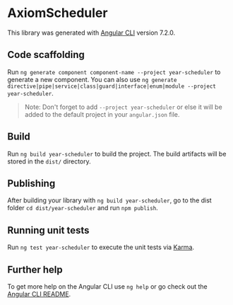 # AxiomScheduler

This library was generated with [Angular CLI](https://github.com/angular/angular-cli) version 7.2.0.

## Code scaffolding

Run `ng generate component component-name --project year-scheduler` to generate a new component. You can also use `ng generate directive|pipe|service|class|guard|interface|enum|module --project year-scheduler`.
> Note: Don't forget to add `--project year-scheduler` or else it will be added to the default project in your `angular.json` file. 

## Build

Run `ng build year-scheduler` to build the project. The build artifacts will be stored in the `dist/` directory.

## Publishing

After building your library with `ng build year-scheduler`, go to the dist folder `cd dist/year-scheduler` and run `npm publish`.

## Running unit tests

Run `ng test year-scheduler` to execute the unit tests via [Karma](https://karma-runner.github.io).

## Further help

To get more help on the Angular CLI use `ng help` or go check out the [Angular CLI README](https://github.com/angular/angular-cli/blob/master/README.md).
